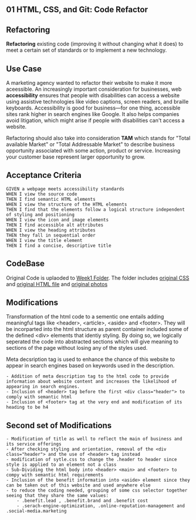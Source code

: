 
## 01 HTML, CSS, and Git: Code Refactor


## Refactoring

**Refactoring** existing code (improving it without changing what it does) to meet a certain set of standards or to implement a new technology.


## Use Case

A marketing agency wanted to refactor their website to make it more aceessible. An increasingly important consideration for businesses, web **accessibility** ensures that people with disabilities can access a website using assistive technologies like video captions, screen readers, and braille keyboards. Accessibility is good for business&mdash;for one thing, accessible sites rank higher in search engines like Google. It also helps companies avoid litigation, which might arise if people with disabilities can't access a website.

Refactoring should also take into consideration **TAM** which stands for "Total available Market" or "Total Addressable Market" to describe business opportunity associated with some action, product or service. Increasing your customer base represent larger opportunity to grow.


## Acceptance Criteria

```
GIVEN a webpage meets accessibility standards
WHEN I view the source code
THEN I find semantic HTML elements
WHEN I view the structure of the HTML elements
THEN I find that the elements follow a logical structure independent of styling and positioning
WHEN I view the icon and image elements
THEN I find accessible alt attributes
WHEN I view the heading attributes
THEN they fall in sequential order
WHEN I view the title element
THEN I find a concise, descriptive title
```

## CodeBase

Original Code is uplaoded to [Week1 Folder](../codebase). The folder includes [original CSS](../codebase/Develop/assets/css/style.css) and [original HTML file](../codebase/Develop/index.html) and [original photos](../codebase/Develop/assets/images)

## Modifications

Transformation of the html code to a sementic one entails adding meaningful tags like \<header\>, \<article\>, \<aside\> and \<footer\>. They will be incorparted into the html structure as parent container included some of the defined \<div\> elements that identiy styling. By doing so, we logically seperated the code into abstracted sections which will give meaning to sections of the page without losing any of the styles used. 

Meta decsription tag is used to enhance the chance of this website to appear in search engines based on keywords used in the description.


```
- Addition of meta description tag to the html code to provide information about website content and increases the likelihood of appearing in search engines.
- Inclusion of <header> tag before the first <div class="header"> to comply with semantic html
- Inclusion of <footer> tag at the very end and modification of its heading to be h4
```

## Second set of Modifications

```
- Modification of title as well to reflect the main of business and its service offerings
- After checking styling and orientation, removal of the <div class="header"> and the use of <header> tag instead
- modification of sytle.css to change the .header to header since style is applied to an element not a class
- Sub-Dividing the html body into <header> <main> and <footer> to compy with semantic html requirements
- Inclusion of the benefit information into <aside> element since they can be taken out of this website and used anywhere else
- to reduce the coding needed, grouping of some css selector together seeing that they share the same values:
	- .benefit.lead , .benefit.brand and .benefit cost
	- .serach-engine-optimization, .online-reputation-management and .social-media.marketing
```




